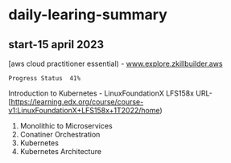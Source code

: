# daily-learing-summary 
## start-15 april 2023
[aws cloud practitioner essential) - www.explore.zkillbuilder.aws 
```
Progress Status  41%
```
Introduction to Kubernetes - LinuxFoundationX LFS158x
URL- [https://learning.edx.org/course/course-v1:LinuxFoundationX+LFS158x+1T2022/home) 
1. Monolithic to Microservices
1. Conatiner Orchestration
1. Kubernetes 
1. Kubernetes Architecture   
